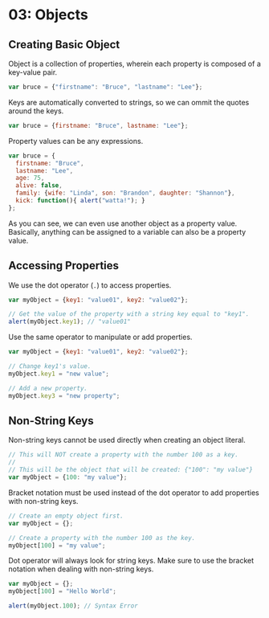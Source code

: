 # 03: Objects

## Creating Basic Object

Object is a collection of properties, wherein each property is composed of a key-value pair.

```js
var bruce = {"firstname": "Bruce", "lastname": "Lee"};
```

Keys are automatically converted to strings, so we can ommit the quotes around the keys.

```js
var bruce = {firstname: "Bruce", lastname: "Lee"};
```

Property values can be any expressions.

```js
var bruce = {
  firstname: "Bruce",
  lastname: "Lee",
  age: 75,
  alive: false,
  family: {wife: "Linda", son: "Brandon", daughter: "Shannon"},
  kick: function(){ alert("watta!"); }
};
```

As you can see, we can even use another object as a property value. Basically, anything can be assigned to a variable can also be a property value.

## Accessing Properties

We use the dot operator (`.`) to access properties. 

```js
var myObject = {key1: "value01", key2: "value02"};

// Get the value of the property with a string key equal to "key1".
alert(myObject.key1); // "value01"
```

Use the same operator to manipulate or add properties.

```js
var myObject = {key1: "value01", key2: "value02"};

// Change key1's value.
myObject.key1 = "new value";

// Add a new property.
myObject.key3 = "new property";
```


## Non-String Keys

Non-string keys cannot be used directly when creating an object literal. 

```js
// This will NOT create a property with the number 100 as a key.
//
// This will be the object that will be created: {"100": "my value"}
var myObject = {100: "my value"};
```

Bracket notation must be used instead of the dot operator to add properties with non-string keys.

```js
// Create an empty object first.
var myObject = {};

// Create a property with the number 100 as the key.
myObject[100] = "my value";
```

Dot operator will always look for string keys. Make sure to use the bracket notation when dealing with non-string keys.

```js
var myObject = {};
myObject[100] = "Hello World";

alert(myObject.100); // Syntax Error
```
